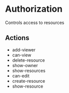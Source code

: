 # Authorization

Controls access to resources

## Actions

- add-viewer
- can-view
- delete-resource
- show-owner
- show-resources
- can-edit
- create-resource
- show-resource
